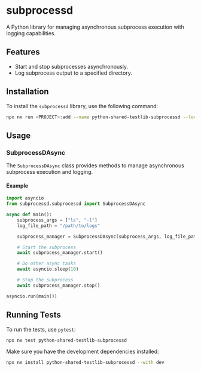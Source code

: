 # subprocessd

A Python library for managing asynchronous subprocess execution with logging capabilities.

## Features

- Start and stop subprocesses asynchronously.
- Log subprocess output to a specified directory.

## Installation

To install the `subprocessd` library, use the following command:

```bash
npx nx run <PROJECT>:add --name python-shared-testlib-subprocessd --local
```

## Usage

### SubprocessDAsync

The `SubprocessDAsync` class provides methods to manage asynchronous subprocess execution and logging.

#### Example

```python
import asyncio
from subprocessd.subprocessd import SubprocessDAsync

async def main():
    subprocess_args = ["ls", "-l"]
    log_file_path = "/path/to/logs"

    subprocess_manager = SubprocessDAsync(subprocess_args, log_file_path)

    # Start the subprocess
    await subprocess_manager.start()

    # Do other async tasks
    await asyncio.sleep(10)

    # Stop the subprocess
    await subprocess_manager.stop()

asyncio.run(main())
```


## Running Tests

To run the tests, use `pytest`:

```sh
npx nx test python-shared-testlib-subprocessd
```

Make sure you have the development dependencies installed:

```sh
npx nx install python-shared-testlib-subprocessd --with dev
```
